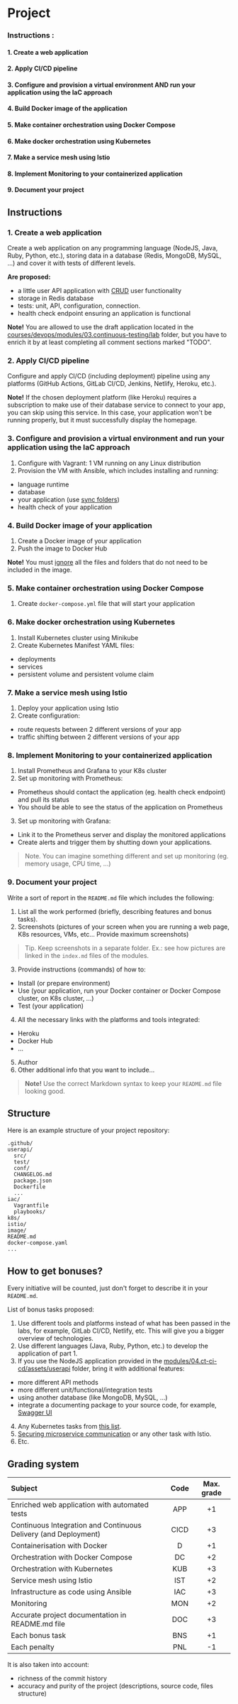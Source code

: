 # Project
### Instructions :
#### 1. Create a web application
#### 2. Apply CI/CD pipeline
####  3. Configure and provision a virtual environment AND run your application using the IaC approach
#### 4. Build Docker image of the application
#### 5. Make container orchestration using Docker Compose
#### 6. Make docker orchestration using Kubernetes
####  7. Make a service mesh using Istio
####  8. Implement Monitoring to your containerized application
#### 9. Document your project


## Instructions
### 1. Create a web application
Create a web application on any programming language (NodeJS, Java, Ruby, Python, etc.), storing data in a database (Redis, MongoDB, MySQL, ...) and cover it with tests of different levels.
  
**Are proposed:**
- a little user API application with [CRUD](https://en.wikipedia.org/wiki/Create,_read,_update_and_delete) user functionality
- storage in Redis database
- tests: unit, API, configuration, connection.
- health check endpoint ensuring an application is functional

**Note!** You are allowed to use the draft application located in the [courses/devops/modules/03.continuous-testing/lab](courses/devops/modules/03.continuous-testing/lab) folder, but you have to enrich it by at least completing all comment sections marked "TODO".

### 2. Apply CI/CD pipeline 
Configure and apply CI/CD (including deployment) pipeline using any platforms (GitHub Actions, GitLab CI/CD, Jenkins, Netlify, Heroku, etc.).

**Note!** If the chosen deployment platform (like Heroku) requires a subscription to make use of their database service to connect to your app, you can skip using this service. In this case, your application won't be running properly, but it must successfully display the homepage. 

### 3. Configure and provision a virtual environment and run your application using the IaC approach
1. Configure with Vagrant: 1 VM running on any Linux distribution 
2. Provision the VM with Ansible, which includes installing and running:
  - language runtime
  - database
  - your application (use [sync folders](https://www.vagrantup.com/docs/synced-folders))
  - health check of your application

### 4. Build Docker image of your application
1. Create a Docker image of your application
2. Push the image to Docker Hub

**Note!** You must [ignore](https://docs.docker.com/engine/reference/builder/#dockerignore-file) all the files and folders that do not need to be included in the image.

### 5. Make container orchestration using Docker Compose
1. Create `docker-compose.yml` file that will start your application

### 6. Make docker orchestration using Kubernetes
1. Install Kubernetes cluster using Minikube
2. Create Kubernetes Manifest YAML files:
  - deployments
  - services
  - persistent volume and persistent volume claim

### 7. Make a service mesh using Istio
1. Deploy your application using Istio
2. Create configuration:
  - route requests between 2 different versions of your app
  - traffic shifting between 2 different versions of your app
  
### 8. Implement Monitoring to your containerized application
1. Install Prometheus and Grafana to your K8s cluster
2. Set up monitoring with Prometheus:
  - Prometheus should contact the application (eg. health check endpoint) and pull its status
  - You should be able to see the status of the application on Prometheus
3. Set up monitoring with Grafana:
  - Link it to the Prometheus server and display the monitored applications
  - Create alerts and trigger them by shutting down your applications.

> Note. You can imagine something different and set up monitoring (eg. memory usage, CPU time, ...)

### 9. Document your project 
Write a sort of report in the `README.md` file which includes the following:
1. List all the work performed (briefly, describing features and bonus tasks).
2. Screenshots (pictures of your screen when you are running a web page, K8s resources, VMs, etc... Provide maximum screenshots)
> Tip. Keep screenshots in a separate folder. Ex.: see how pictures are linked in the `index.md` files of the modules.
3. Provide instructions (commands) of how to:
  - Install (or prepare environment)
  - Use (your application, run your Docker container or Docker Compose cluster, on K8s cluster, ...)
  - Test (your application)
4. All the necessary links with the platforms and tools integrated:
  - Heroku
  - Docker Hub
  - ...
5. Author
6. Other additional info that you want to include...

> **Note!** Use the correct Markdown syntax to keep your `README.md` file looking good.

## Structure

Here is an example structure of your project repository:

```
.github/
userapi/
  src/
  test/
  conf/
  CHANGELOG.md
  package.json
  Dockerfile
  ...
iac/
  Vagrantfile
  playbooks/
k8s/
istio/
image/
README.md
docker-compose.yaml
...
```

## How to get bonuses?

Every initiative will be counted, just don't forget to describe it in your `README.md`.

List of bonus tasks proposed:
1. Use different tools and platforms instead of what has been passed in the labs, for example, GitLab CI/CD, Netlify, etc. This will give you a bigger overview of technologies.
2. Use different languages (Java, Ruby, Python, etc.) to develop the application of part 1.
3. If you use the NodeJS application provided in the [modules/04.ct-ci-cd/assets/userapi](modules/04.ct-ci-cd/assets/userapi) folder, bring it with additional features:
  - more different API methods
  - more different unit/functional/integration tests
  - using another database (like MongoDB, MySQL, ...)
  - integrate a documenting package to your source code, for example, [Swagger UI](https://www.npmjs.com/package/express-swagger-generator)
4. Any Kubernetes tasks from [this list](https://kubernetes.io/docs/tasks/). 
5. [Securing microservice communication](https://istio.io/latest/docs/tasks/security/) or any other task with Istio.
6. Etc.

## Grading system

| Subject                                                         |   Code    | Max. grade|
|:----------------------------------------------------------------|:---------:|:---------:|
| Enriched web application with automated tests                   |   APP     |    +1     |
| Continuous Integration and Continuous Delivery (and Deployment) |   CICD    |    +3     |
| Containerisation with Docker                                    |   D       |    +1     |
| Orchestration with Docker Compose                               |   DC      |    +2     |
| Orchestration with Kubernetes	                                  |   KUB     |    +3     |
| Service mesh using Istio                                        |   IST     |    +2     |
| Infrastructure as code using Ansible                            |   IAC     |    +3     |
| Monitoring                                                      |   MON     |    +2     |
| Accurate project documentation in README.md file                |   DOC     |    +3     |
| Each bonus task                                                 |   BNS     |    +1     |
| Each penalty                                                    |   PNL     |    -1     |

It is also taken into account:

- richness of the commit history
- accuracy and purity of the project (descriptions, source code, files structure)
